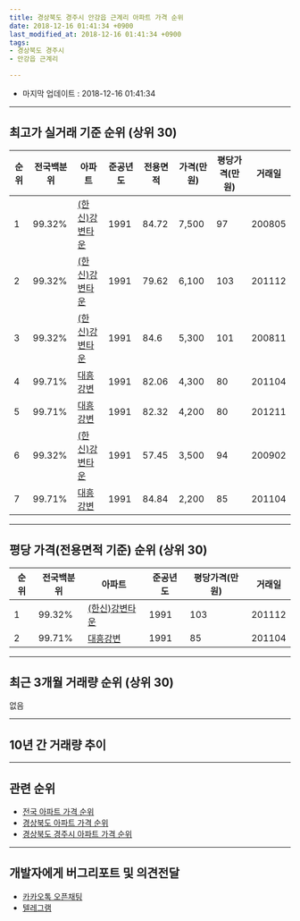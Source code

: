 ```yaml
---
title: 경상북도 경주시 안강읍 근계리 아파트 가격 순위
date: 2018-12-16 01:41:34 +0900
last_modified_at: 2018-12-16 01:41:34 +0900
tags:
- 경상북도 경주시
- 안강읍 근계리

---
```


* 마지막 업데이트 : 2018-12-16 01:41:34

---

## 최고가 실거래 기준 순위 (상위 30)


|순위|전국백분위|아파트|준공년도|전용면적|가격(만원)|평당가격(만원)|거래일|
|---|---|---|---|---|---|---|---|
|1|99.32%|[(한신)강변타운](https://search.naver.com/search.naver?query=%EA%B2%BD%EC%83%81%EB%B6%81%EB%8F%84+%EA%B2%BD%EC%A3%BC%EC%8B%9C+%EC%95%88%EA%B0%95%EC%9D%8D+%EA%B7%BC%EA%B3%84%EB%A6%AC+%28%ED%95%9C%EC%8B%A0%29%EA%B0%95%EB%B3%80%ED%83%80%EC%9A%B4)|1991|84.72|7,500|97|200805|
|2|99.32%|[(한신)강변타운](https://search.naver.com/search.naver?query=%EA%B2%BD%EC%83%81%EB%B6%81%EB%8F%84+%EA%B2%BD%EC%A3%BC%EC%8B%9C+%EC%95%88%EA%B0%95%EC%9D%8D+%EA%B7%BC%EA%B3%84%EB%A6%AC+%28%ED%95%9C%EC%8B%A0%29%EA%B0%95%EB%B3%80%ED%83%80%EC%9A%B4)|1991|79.62|6,100|103|201112|
|3|99.32%|[(한신)강변타운](https://search.naver.com/search.naver?query=%EA%B2%BD%EC%83%81%EB%B6%81%EB%8F%84+%EA%B2%BD%EC%A3%BC%EC%8B%9C+%EC%95%88%EA%B0%95%EC%9D%8D+%EA%B7%BC%EA%B3%84%EB%A6%AC+%28%ED%95%9C%EC%8B%A0%29%EA%B0%95%EB%B3%80%ED%83%80%EC%9A%B4)|1991|84.6|5,300|101|200811|
|4|99.71%|[대흥강변](https://search.naver.com/search.naver?query=%EA%B2%BD%EC%83%81%EB%B6%81%EB%8F%84+%EA%B2%BD%EC%A3%BC%EC%8B%9C+%EC%95%88%EA%B0%95%EC%9D%8D+%EA%B7%BC%EA%B3%84%EB%A6%AC+%EB%8C%80%ED%9D%A5%EA%B0%95%EB%B3%80)|1991|82.06|4,300|80|201104|
|5|99.71%|[대흥강변](https://search.naver.com/search.naver?query=%EA%B2%BD%EC%83%81%EB%B6%81%EB%8F%84+%EA%B2%BD%EC%A3%BC%EC%8B%9C+%EC%95%88%EA%B0%95%EC%9D%8D+%EA%B7%BC%EA%B3%84%EB%A6%AC+%EB%8C%80%ED%9D%A5%EA%B0%95%EB%B3%80)|1991|82.32|4,200|80|201211|
|6|99.32%|[(한신)강변타운](https://search.naver.com/search.naver?query=%EA%B2%BD%EC%83%81%EB%B6%81%EB%8F%84+%EA%B2%BD%EC%A3%BC%EC%8B%9C+%EC%95%88%EA%B0%95%EC%9D%8D+%EA%B7%BC%EA%B3%84%EB%A6%AC+%28%ED%95%9C%EC%8B%A0%29%EA%B0%95%EB%B3%80%ED%83%80%EC%9A%B4)|1991|57.45|3,500|94|200902|
|7|99.71%|[대흥강변](https://search.naver.com/search.naver?query=%EA%B2%BD%EC%83%81%EB%B6%81%EB%8F%84+%EA%B2%BD%EC%A3%BC%EC%8B%9C+%EC%95%88%EA%B0%95%EC%9D%8D+%EA%B7%BC%EA%B3%84%EB%A6%AC+%EB%8C%80%ED%9D%A5%EA%B0%95%EB%B3%80)|1991|84.84|2,200|85|201104|


---

## 평당 가격(전용면적 기준) 순위 (상위 30)


|순위|전국백분위|아파트|준공년도|평당가격(만원)|거래일|
|---|---|---|---|---|---|
|1|99.32%|[(한신)강변타운](https://search.naver.com/search.naver?query=%EA%B2%BD%EC%83%81%EB%B6%81%EB%8F%84+%EA%B2%BD%EC%A3%BC%EC%8B%9C+%EC%95%88%EA%B0%95%EC%9D%8D+%EA%B7%BC%EA%B3%84%EB%A6%AC+%28%ED%95%9C%EC%8B%A0%29%EA%B0%95%EB%B3%80%ED%83%80%EC%9A%B4)|1991|103|201112|
|2|99.71%|[대흥강변](https://search.naver.com/search.naver?query=%EA%B2%BD%EC%83%81%EB%B6%81%EB%8F%84+%EA%B2%BD%EC%A3%BC%EC%8B%9C+%EC%95%88%EA%B0%95%EC%9D%8D+%EA%B7%BC%EA%B3%84%EB%A6%AC+%EB%8C%80%ED%9D%A5%EA%B0%95%EB%B3%80)|1991|85|201104|


---

## 최근 3개월 거래량 순위 (상위 30)

없음

---

## 10년 간 거래량 추이


<div style="width:100%;">
    <canvas id="deal_progress" height="250"></canvas>
</div>

<script>
new Chart(document.getElementById("deal_progress"), {
    type: 'line',
    data: {
        labels: ['200812','200901','200902','200903','200904','200905','200906','200907','200908','200909','200910','200911','200912','201001','201002','201003','201004','201005','201006','201007','201008','201009','201010','201011','201012','201101','201102','201103','201104','201105','201106','201107','201108','201109','201110','201111','201112','201201','201202','201203','201204','201205','201206','201207','201208','201209','201210','201211','201212','201301','201302','201303','201304','201305','201306','201307','201308','201309','201310','201311','201312','201401','201402','201403','201404','201405','201406','201407','201408','201409','201410','201411','201412','201501','201502','201503','201504','201505','201506','201507','201508','201509','201510','201511','201512','201601','201602','201603','201604','201605','201606','201607','201608','201609','201610','201611','201612','201701','201702','201703','201704','201705','201706','201707','201708','201709','201710','201711','201712','201801','201802','201803','201804','201805','201806','201807','201808','201809','201810','201811','201812'],
        datasets: [{
            label: '실거래 수',
            pointRadius: 1,
            data: [0, 0, 1, 0, 0, 1, 1, 1, 1, 0, 1, 2, 1, 0, 0, 0, 0, 0, 1, 0, 0, 0, 0, 0, 0, 1, 0, 2, 3, 0, 1, 2, 1, 0, 0, 1, 3, 0, 0, 0, 0, 0, 0, 2, 2, 2, 1, 1, 0, 0, 0, 1, 3, 0, 1, 0, 0, 1, 1, 0, 0, 1, 2, 1, 2, 0, 1, 1, 1, 1, 0, 0, 1, 0, 0, 0, 0, 2, 1, 0, 0, 0, 0, 0, 0, 0, 0, 0, 0, 1, 0, 0, 0, 0, 0, 0, 0, 2, 3, 0, 0, 0, 0, 0, 1, 0, 0, 2, 1, 1, 0, 0, 0, 1, 1, 1, 0, 0, 0, 0, 0],
            borderColor: "rgba(255, 201, 14, 1)",
            backgroundColor: "rgba(255, 201, 14, 0.5)",
            fill: true,
        }]
    },
    options: {
        responsive: true,
        title: {
            display: true,
            text: '10년간 거래량 추이'
        },
        tooltips: {
            mode: 'index',
            intersect: false,
        },
        hover: {
            mode: 'nearest',
            intersect: true
        },
        scales: {
            xAxes: [{
                display: true,
                scaleLabel: {
                    display: true,
                    labelString: '년/월'
                }
            }],
            yAxes: [{
                display: true,
                ticks: {
                    suggestedMin: 0,
                },
                scaleLabel: {
                    display: true,
                    labelString: '실거래 수'
                }
            }]
        }
    }
});

</script>


---

## 관련 순위

- [전국 아파트 가격 순위](https://inasie.github.io/apt-ranking/전국)
- [경상북도 아파트 가격 순위](https://inasie.github.io/apt-ranking/경상북도)
- [경상북도 경주시 아파트 가격 순위](https://inasie.github.io/apt-ranking/경상북도-경주시)


---

## 개발자에게 버그리포트 및 의견전달

- [카카오톡 오픈채팅](https://open.kakao.com/o/gLJUAP4)
- [텔레그램](https://t.me/inasie)

